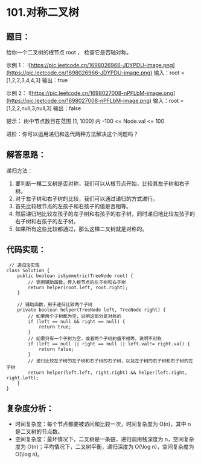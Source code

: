 # 101.对称二叉树

## 题目：
给你一个二叉树的根节点 root ， 检查它是否轴对称。 

示例 1：
![https://pic.leetcode.cn/1698026966-JDYPDU-image.png](https://pic.leetcode.cn/1698026966-JDYPDU-image.png)
输入：root = [1,2,2,3,4,4,3]
输出：true

示例 2：
![https://pic.leetcode.cn/1698027008-nPFLbM-image.png](https://pic.leetcode.cn/1698027008-nPFLbM-image.png)
输入：root = [1,2,2,null,3,null,3]
输出：false
 
提示：
树中节点数目在范围 [1, 1000] 内
-100 <= Node.val <= 100
 
进阶：你可以运用递归和迭代两种方法解决这个问题吗？



## 解答思路：
递归方法：
1. 要判断一棵二叉树是否对称，我们可以从根节点开始，比较其左子树和右子树。
2. 对于左子树和右子树的比较，我们可以通过递归的方式进行。
3. 首先比较根节点的左孩子和右孩子的值是否相等。
4. 然后递归地比较左孩子的左子树和右孩子的右子树，同时递归地比较左孩子的右子树和右孩子的左子树。
5. 如果所有这些比较都通过，那么这棵二叉树就是对称的。



## 代码实现：
```
 // 递归法实现
class Solution {
    public boolean isSymmetric(TreeNode root) {
        // 调用辅助函数，传入根节点的左子树和右子树
        return helper(root.left, root.right);
    }

    // 辅助函数，用于递归比较两个子树
    private boolean helper(TreeNode left, TreeNode right) {
        // 如果两个子树都为空，说明这部分是对称的
        if (left == null && right == null) {
            return true;
        }
        // 如果只有一个子树为空，或者两个子树的值不相等，说明不对称
        if (left == null || right == null || left.val!= right.val) {
            return false;
        }
        // 递归比较左子树的左子树和右子树的右子树，以及左子树的右子树和右子树的左子树
        return helper(left.left, right.right) && helper(left.right, right.left);
    }
}
```


## 复杂度分析：
* 时间复杂度：每个节点都要被访问和比较一次，时间复杂度为 O(n)，其中 n 是二叉树的节点数。
* 空间复杂度：最坏情况下，二叉树是一条链，递归调用栈深度为 n，空间复杂度为 O(n)；平均情况下，二叉树平衡，递归深度为 O(\log n)，空间复杂度为 O(\log n)。
